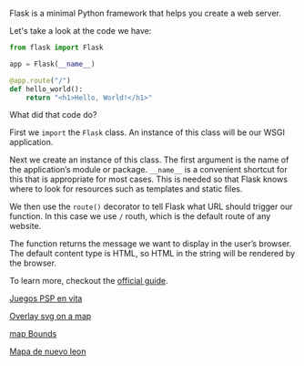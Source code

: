 Flask is a minimal Python framework that helps you create a web server. 

Let's take a look at the code we have:

```python
from flask import Flask

app = Flask(__name__)

@app.route("/")
def hello_world():
    return "<h1>Hello, World!</h1>"
```
	
What did that code do?

First we `import` the `Flask` class. An instance of this class will be our WSGI application.

Next we create an instance of this class. The first argument is the name of the application’s module or package. `__name__` is a convenient shortcut for this that is appropriate for most cases. This is needed so that Flask knows where to look for resources such as templates and static files.

We then use the `route()` decorator to tell Flask what URL should trigger our function. In this case we use `/` routh, which is the default route of any website.

The function returns the message we want to display in the user’s browser. The default content type is HTML, so HTML in the string will be rendered by the browser.

To learn more, checkout the [official guide](https://flask.palletsprojects.com/en/2.0.x/quickstart/).

[Juegos PSP en vita](https://www.cheapassgamer.com/topic/281768-complete-list-of-pspminispsone-games-playable-on-vita/)

[Overlay svg on a map](https://stackoverflow.com/questions/28586618/add-custom-svg-layer-on-google-map-api-v3)

[map Bounds](https://developers.google.com/maps/documentation/javascript/examples/control-bounds-restriction)

[Mapa de nuevo leon](https://www.3museos.com/?eventos=la-gran-ciudad-del-nuevo-reino-de-leon)
